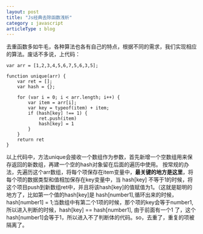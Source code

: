 ```yaml
---
layout: post
title: "Js经典去除函数浅析"
category : javascript
articleType : blog
---
```


去重函数多如牛毛，各种算法也各有自己的特点，根据不同的需求，我们实现相应的算法。废话不多说，上代码：


    var arr = [1,2,3,4,5,6,7,5,6,3,5];

    function unique(arr) {
        var ret = [];
        var hash = {};

        for (var i = 0; i < arr.length; i++) {
            var item = arr[i];
            var key = typeof(item) + item;
            if (hash[key] !== 1) {
                ret.push(item)
                hash[key] = 1
            }
        }
        return ret
    }

以上代码中，方法unique会接收一个数组作为参数，首先新增一个空数组用来保存返回的新数组，再建一个空的hash对象留在后面的遍历中使用。
按常规的办法，先遍历这个arr数组，将每个项保存在item变量中，**最关键的地方是这里**，将每个项的数据类型和值相加保存在key变量中，当
hash[key] 不等于1的时候，将这个项目push到新数组ret中，并且将该hash[key]的值赋值为1。（这就是聪明的地方了，比如第一个值的hash[key]是
hash[number1],循环出来的时候，hash[number1] = 1;当数组中有第二个1项的时候，那个项的key会等于number1,所以进入判断的时候，hash[key] == hash[number1],
由于前面有一个1 了，这个hash[number1]会等于1，所以进入不了判断体的代码。so，去重了，重复的项被隔离了。

